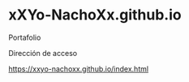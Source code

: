 # xXYo-NachoXx.github.io
Portafolio



Dirección de acceso 

https://xxyo-nachoxx.github.io/index.html
